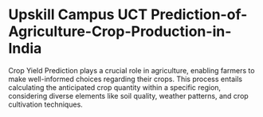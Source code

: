 # Upskill Campus UCT Prediction-of-Agriculture-Crop-Production-in-India
Crop Yield Prediction plays a crucial role in agriculture, enabling farmers to make well-informed choices regarding their crops. This process entails calculating the anticipated crop quantity within a specific region, considering diverse elements like soil quality, weather patterns, and crop cultivation techniques.
